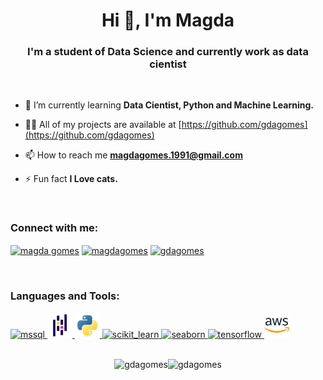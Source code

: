 <h1 align="center">Hi 👋, I'm Magda</h1>
<h3 align="center">I'm a student of Data Science and currently work as data cientist</h3>

<br>

- 🌱 I’m currently learning **Data Cientist, Python and Machine Learning.**

- 👨‍💻 All of my projects are available at [https://github.com/gdagomes](https://github.com/gdagomes)

- 📫 How to reach me **magdagomes.1991@gmail.com**

- ⚡ Fun fact **I Love cats.**

<br>
<h3 align="left">Connect with me:</h3>
<p align="left">
<a href="https://linkedin.com/in/magda gomes" target="blank"><img align="center" src="https://raw.githubusercontent.com/rahuldkjain/github-profile-readme-generator/master/src/images/icons/Social/linked-in-alt.svg" alt="magda gomes" height="30" width="40" /></a>
<a href="https://kaggle.com/magdagomes" target="blank"><img align="center" src="https://raw.githubusercontent.com/rahuldkjain/github-profile-readme-generator/master/src/images/icons/Social/kaggle.svg" alt="magdagomes" height="30" width="40" /></a>
<a href="https://instagram.com/gdagomes" target="blank"><img align="center" src="https://raw.githubusercontent.com/rahuldkjain/github-profile-readme-generator/master/src/images/icons/Social/instagram.svg" alt="gdagomes" height="30" width="40" /></a>
</p>

<br>
<h3 align="left">Languages and Tools:</h3>
  <a href="https://www.microsoft.com/en-us/sql-server" target="_blank" rel="noreferrer"> <img src="https://www.svgrepo.com/show/303229/microsoft-sql-server-logo.svg" alt="mssql" width="40" height="40"/> </a> 
  <a href="https://pandas.pydata.org/" target="_blank" rel="noreferrer"> <img src="https://raw.githubusercontent.com/devicons/devicon/2ae2a900d2f041da66e950e4d48052658d850630/icons/pandas/pandas-original.svg" alt="pandas" width="40" height="40"/> </a>  
  <a href="https://www.python.org" target="_blank" rel="noreferrer"> <img src="https://raw.githubusercontent.com/devicons/devicon/master/icons/python/python-original.svg" alt="python" width="40" height="40"/> </a> 
  <a href="https://scikit-learn.org/" target="_blank" rel="noreferrer"> <img src="https://upload.wikimedia.org/wikipedia/commons/0/05/Scikit_learn_logo_small.svg" alt="scikit_learn" width="40" height="40"/> </a> 
  <a href="https://seaborn.pydata.org/" target="_blank" rel="noreferrer"> <img src="https://seaborn.pydata.org/_images/logo-mark-lightbg.svg" alt="seaborn" width="40" height="40"/> </a> 
  <a href="https://www.tensorflow.org" target="_blank" rel="noreferrer"> <img src="https://www.vectorlogo.zone/logos/tensorflow/tensorflow-icon.svg" alt="tensorflow" width="40" height="40"/> </a> 
  <a href="https://aws.amazon.com" target="_blank" rel="noreferrer"><img src="https://raw.githubusercontent.com/devicons/devicon/master/icons/amazonwebservices/amazonwebservices-original-wordmark.svg" alt="aws" width="40" height="40"/> </a> 
</p>

<br>
<div style="display:flex; align-items:center; justify-content:center">
  <img src="https://github-readme-stats.vercel.app/api/top-langs?username=gdagomes&show_icons=true&locale=en&layout=compact" alt="gdagomes" />
  <img src="https://github-readme-stats.vercel.app/api?username=gdagomes&show_icons=true&locale=en" alt="gdagomes" />
</div>
